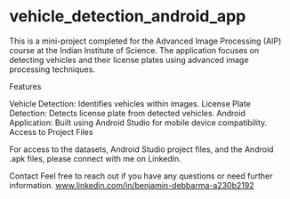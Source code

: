 # vehicle_detection_android_app

This is a mini-project completed for the Advanced Image Processing (AIP) course at the Indian Institute of Science. The application focuses on detecting vehicles and their license plates using advanced image processing techniques.

Features

Vehicle Detection: Identifies vehicles within images.
License Plate Detection: Detects license plate from detected vehicles.
Android Application: Built using Android Studio for mobile device compatibility.
Access to Project Files

For access to the datasets, Android Studio project files, and the Android .apk files, please connect with me on LinkedIn.

Contact
Feel free to reach out if you have any questions or need further information.
www.linkedin.com/in/benjamin-debbarma-a230b2192
